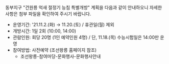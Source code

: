 동부지구 "건원릉 억새 절정기 능침 특별개방" 계획을 다음과 같이 안내하오니 자세한 사항은 첨부 파일을 확인하여 주시기 바랍니다.

- 운영기간: '21.11.2.(화) → 11.20.(토) / 휴관일(월) 제외
- 개방시간: 1일 2회 (10:00, 14:00)
- 관람인원: 회당 20명 (1인 예약인원 4명) / 단, 11.18.(목) 수능시험일은 14:00만 운영
- 참여방법: 사전예약 (조선왕릉 홈페이지 참조)
  * 조선왕릉-참여마당-문화행사-문화행사안내